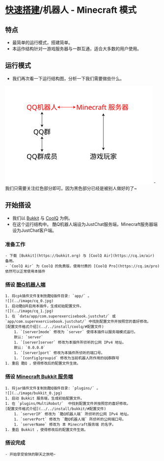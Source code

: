 # [快速搭建](../)/机器人 - Minecraft 模式

## 特点
- 最简单的运行模式，搭建简单。
- 本运作结构针对一游戏服务器与一群互通，适合大多数的用户使用。

## 运行模式
- 我们再次看一下运行结构图，分析一下我们需要做些什么。  
<img src="../image/structure1.svg" width="480"/>
- 我们只需要关注红色部分即可。因为黑色部分已经是被别人做好的了~

## 开始搭设
- 我们以 [Bukkit](../../install/bukkit/) 与 [CoolQ](../../install/coolq/) 为例。
- 在这个运行结构中。 酷Q机器人端设为JustChat服务端，Minecraft服务器端设为JustChat客户端。
### 准备工作
	- 下载 [Bukkit](https://bukkit.org) 与 [CoolQ Air](https://cq.im/air) 备用。   
	- `CoolQ Air` 为 CoolQ 的免费版，使用付费的 [CoolQ Pro](https://cq.im/pro) 依然可以正常使用本插件
### 搭设 [酷Q机器人端](../../install/coolq/)
	1. 将cpk插件文件复制到酷Q插件目录: `app/` 。  
	![](../image/cq_0.jpg)
	1. 启动酷Q并启用本插件，生成初始配置文件。  
	![](../image/cq_1.jpg)
	1. 在 `data/app/com.superexercisebook.justchat/` 或 `app/com.superexercisebook.justchat/` 中找到配置文件并按照您的喜好修改。  
	[配置文件格式介绍](../../install/coolq/#配置文件)  
		1. `[server]mode` 修改为 `server` 使得本插件以服务端模式运行。  
		默认: `server`
		1. `[server]server` 修改为本插件所侦听的公网 IPv4 地址。   
		默认: `0.0.0.0`
		1. `[server]port` 修改为本插件所侦听的端口号。
		1. `[config]groupid` 修改为当前机器人所作用的QQ群群号
	1. 重启 酷Q ，使得修改后的配置文件生效。
### 搭设 [Minecraft Bukkit 服务端](../../install/bukkit/)
	1. 将jar插件文件复制到酷Q插件目录: `plugins/` 。  
	![](../image/bukkit_0.jpg)
	1. 启动 Bukkit 服务端，生成初始配置文件。
	1. 在 `plugins/MultiRobot/`  中找到配置文件并按照您的喜好修改。  
	[配置文件格式介绍](../../install/bukkit/#配置文件)  
		1. `serverIP` 修改为 `酷Q机器人端` 所侦听的公网 IPv4 地址。
		1. `serverPort` 修改为 `酷Q机器人端` 所侦听的公网端口号。
		1. `serverName` 修改为 本 Minecraft服务端 的名字。
	1. 重启 Bukkit ，使得修改后的配置文件生效。
### 搭设完成
	- 开始享受愉快的聊天之旅吧~